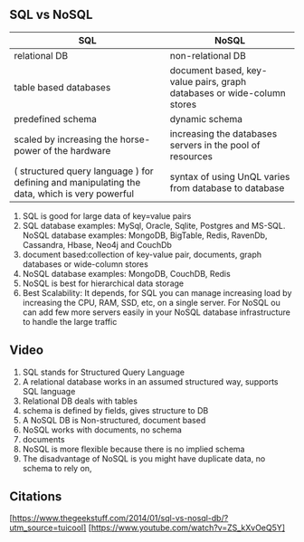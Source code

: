 ## SQL vs NoSQL

| SQL | NoSQL |
|---|---|
| relational DB | non-relational DB |
| table based databases | document based, key-value pairs, graph databases or wide-column stores |
| predefined schema | dynamic schema |
| scaled by increasing the horse-power of the hardware | increasing the databases servers in the pool of resources |
| ( structured query language ) for defining and manipulating the data, which is very powerful | syntax of using UnQL varies from database to database |

1. SQL is good for large data of key=value pairs
2. SQL database examples: MySql, Oracle, Sqlite, Postgres and MS-SQL. NoSQL database examples: MongoDB, BigTable, Redis, RavenDb, Cassandra, Hbase, Neo4j and CouchDb
3. document based:collection of key-value pair, documents, graph databases or wide-column stores
4. NoSQL database examples: MongoDB, CouchDB, Redis
5. NoSQL is best for hierarchical data storage
6. Best Scalability: It depends, for SQL you can manage increasing load by increasing the CPU, RAM, SSD, etc, on a single server. For NoSQL ou can add few more servers easily in your NoSQL database infrastructure to handle the large traffic

## Video

1. SQL stands for Structured Query Language
2. A relational database works in an assumed structured way, supports SQL language
3. Relational DB deals with tables
4. schema is defined by fields, gives structure to DB
5. A NoSQL DB is Non-structured, document based
6. NoSQL works with documents, no schema
7. documents
8. NoSQL is more flexible because there is no implied schema
9. The disadvantage of NoSQL is you might have duplicate data, no schema to rely on,

## Citations

[https://www.thegeekstuff.com/2014/01/sql-vs-nosql-db/?utm_source=tuicool]
[https://www.youtube.com/watch?v=ZS_kXvOeQ5Y]
